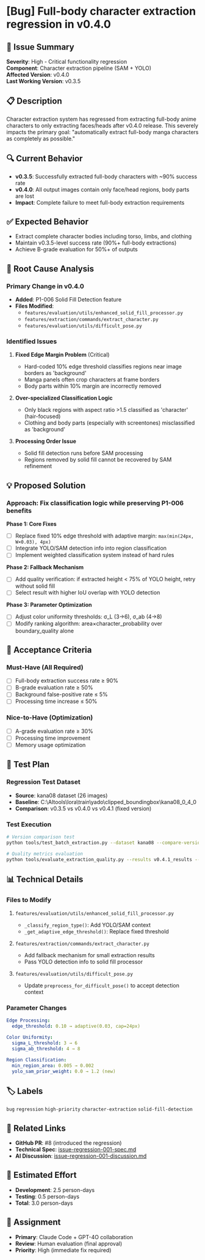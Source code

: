 # [Bug] Full-body character extraction regression in v0.4.0

## 🎯 Issue Summary

**Severity**: High - Critical functionality regression  
**Component**: Character extraction pipeline (SAM + YOLO)  
**Affected Version**: v0.4.0  
**Last Working Version**: v0.3.5

## 📋 Description

Character extraction system has regressed from extracting full-body anime characters to only extracting faces/heads after v0.4.0 release. This severely impacts the primary goal: "automatically extract full-body manga characters as completely as possible."

## 🔍 Current Behavior

- **v0.3.5**: Successfully extracted full-body characters with ~90% success rate
- **v0.4.0**: All output images contain only face/head regions, body parts are lost
- **Impact**: Complete failure to meet full-body extraction requirements

## ✅ Expected Behavior

- Extract complete character bodies including torso, limbs, and clothing
- Maintain v0.3.5-level success rate (90%+ full-body extractions)
- Achieve B-grade evaluation for 50%+ of outputs

## 🔧 Root Cause Analysis

### Primary Change in v0.4.0
- **Added**: P1-006 Solid Fill Detection feature
- **Files Modified**: 
  - `features/evaluation/utils/enhanced_solid_fill_processor.py`
  - `features/extraction/commands/extract_character.py`
  - `features/evaluation/utils/difficult_pose.py`

### Identified Issues

1. **Fixed Edge Margin Problem** (Critical)
   - Hard-coded 10% edge threshold classifies regions near image borders as 'background'
   - Manga panels often crop characters at frame borders
   - Body parts within 10% margin are incorrectly removed

2. **Over-specialized Classification Logic**
   - Only black regions with aspect ratio >1.5 classified as 'character' (hair-focused)
   - Clothing and body parts (especially with screentones) misclassified as 'background'

3. **Processing Order Issue**
   - Solid fill detection runs before SAM processing
   - Regions removed by solid fill cannot be recovered by SAM refinement

## 💡 Proposed Solution

### Approach: Fix classification logic while preserving P1-006 benefits

**Phase 1: Core Fixes**
- [ ] Replace fixed 10% edge threshold with adaptive margin: `max(min(24px, W×0.03), 4px)`
- [ ] Integrate YOLO/SAM detection info into region classification
- [ ] Implement weighted classification system instead of hard rules

**Phase 2: Fallback Mechanism**
- [ ] Add quality verification: if extracted height < 75% of YOLO height, retry without solid fill
- [ ] Select result with higher IoU overlap with YOLO detection

**Phase 3: Parameter Optimization**
- [ ] Adjust color uniformity thresholds: σ_L (3→6), σ_ab (4→8)
- [ ] Modify ranking algorithm: area×character_probability over boundary_quality alone

## 🧪 Acceptance Criteria

### Must-Have (All Required)
- [ ] Full-body extraction success rate ≥ 90%
- [ ] B-grade evaluation rate ≥ 50%
- [ ] Background false-positive rate ≤ 5%
- [ ] Processing time increase ≤ 50%

### Nice-to-Have (Optimization)
- [ ] A-grade evaluation rate ≥ 30%
- [ ] Processing time improvement
- [ ] Memory usage optimization

## 🔬 Test Plan

### Regression Test Dataset
- **Source**: kana08 dataset (26 images)
- **Baseline**: C:\AItools\lora\train\yado\clipped_boundingbox\kana08_0_4_0
- **Comparison**: v0.3.5 vs v0.4.0 vs v0.4.1 (fixed version)

### Test Execution
```bash
# Version comparison test
python tools/test_batch_extraction.py --dataset kana08 --compare-versions v0.3.5,v0.4.0,v0.4.1

# Quality metrics evaluation
python tools/evaluate_extraction_quality.py --results v0.4.1_results --metrics full_body,b_grade_rate
```

## 📊 Technical Details

### Files to Modify
1. `features/evaluation/utils/enhanced_solid_fill_processor.py`
   - `_classify_region_type()`: Add YOLO/SAM context
   - `_get_adaptive_edge_threshold()`: Replace fixed threshold
   
2. `features/extraction/commands/extract_character.py`
   - Add fallback mechanism for small extraction results
   - Pass YOLO detection info to solid fill processor

3. `features/evaluation/utils/difficult_pose.py`
   - Update `preprocess_for_difficult_pose()` to accept detection context

### Parameter Changes
```yaml
Edge Processing:
  edge_threshold: 0.10 → adaptive(0.03, cap=24px)

Color Uniformity:
  sigma_L_threshold: 3 → 6
  sigma_ab_threshold: 4 → 8

Region Classification:
  min_region_area: 0.005 → 0.002
  yolo_sam_prior_weight: 0.0 → 1.2 (new)
```

## 🏷️ Labels

`bug` `regression` `high-priority` `character-extraction` `solid-fill-detection`

## 🔗 Related Links

- **GitHub PR**: #8 (introduced the regression)
- **Technical Spec**: [issue-regression-001-spec.md](./issue-regression-001-spec.md)
- **AI Discussion**: [issue-regression-001-discussion.md](./issue-regression-001-discussion.md)

## 📅 Estimated Effort

- **Development**: 2.5 person-days
- **Testing**: 0.5 person-days
- **Total**: 3.0 person-days

## 👥 Assignment

- **Primary**: Claude Code + GPT-4O collaboration
- **Review**: Human evaluation (final approval)
- **Priority**: High (immediate fix required)